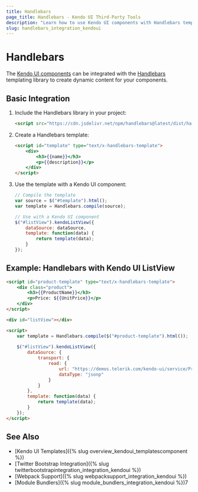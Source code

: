 ```yaml
---
title: Handlebars
page_title: Handlebars - Kendo UI Third-Party Tools
description: "Learn how to use Kendo UI components with Handlebars templating library and enhance your web applications with dynamic templates."
slug: handlebars_integration_kendoui
---
```


# Handlebars

The [Kendo UI components](https://demos.telerik.com/kendo-ui/) can be integrated with the [Handlebars](https://handlebarsjs.com/) templating library to create dynamic content for your components.

## Basic Integration

1. Include the Handlebars library in your project:

    ```html
    <script src="https://cdn.jsdelivr.net/npm/handlebars@latest/dist/handlebars.min.js"></script>
    ```

2. Create a Handlebars template:

    ```html
    <script id="template" type="text/x-handlebars-template">
        <div>
            <h3>{{name}}</h3>
            <p>{{description}}</p>
        </div>
    </script>
    ```

3. Use the template with a Kendo UI component:

    ```javascript
    // Compile the template
    var source = $("#template").html();
    var template = Handlebars.compile(source);

    // Use with a Kendo UI component
    $("#listView").kendoListView({
        dataSource: dataSource,
        template: function(data) {
            return template(data);
        }
    });
    ```

## Example: Handlebars with Kendo UI ListView

```html
<script id="product-template" type="text/x-handlebars-template">
    <div class="product">
        <h3>{{ProductName}}</h3>
        <p>Price: ${{UnitPrice}}</p>
    </div>
</script>

<div id="listView"></div>

<script>
    var template = Handlebars.compile($("#product-template").html());
    
    $("#listView").kendoListView({
        dataSource: {
            transport: {
                read: {
                    url: "https://demos.telerik.com/kendo-ui/service/Products",
                    dataType: "jsonp"
                }
            }
        },
        template: function(data) {
            return template(data);
        }
    });
</script>
```

## See Also

* [Kendo UI Templates]({% slug overview_kendoui_templatescomponent %})
* [Twitter Bootstrap Integration]({% slug twitterbootstrapintegration_integration_kendoui %})
* [Webpack Support]({% slug webpacksupport_integration_kendoui %})
* [Module Bundlers]({% slug module_bundlers_integration_kendoui %})7
